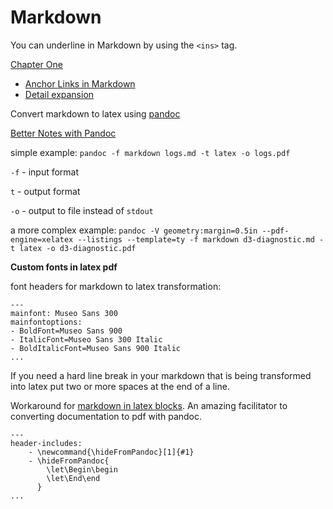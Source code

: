  # Markdown

You can underline in Markdown by using the `<ins>` tag.

   <ins>Chapter One</ins>

- [Anchor Links in Markdown](https://gist.github.com/asabaylus/3071099)
- [Detail expansion](https://gist.github.com/ericclemmons/b146fe5da72ca1f706b2ef72a20ac39d)

Convert markdown to latex using [pandoc](http://pandoc.org/)

[Better Notes with Pandoc](http://www.bytebang.at/Blog/Better+notes+with+pandoc#)

simple example: `pandoc -f markdown logs.md -t latex -o logs.pdf`

`-f` - input format

`t` - output format

`-o` - output to file instead of `stdout`

a more complex example: `pandoc -V geometry:margin=0.5in --pdf-engine=xelatex --listings --template=ty -f markdown d3-diagnostic.md -t latex -o d3-diagnostic.pdf`

**Custom fonts in latex pdf**

font headers for markdown to latex transformation:

```
---
mainfont: Museo Sans 300
mainfontoptions:
- BoldFont=Museo Sans 900
- ItalicFont=Museo Sans 300 Italic
- BoldItalicFont=Museo Sans 900 Italic
...
```

If you need a hard line break in your markdown that is being transformed into latex put two or more spaces at the end of a line.

Workaround for [markdown in latex blocks](https://groups.google.com/forum/#!msg/pandoc-discuss/ggcrRN-ja-s/nFyiQ3cXCAAJ). An amazing facilitator to converting documentation to pdf with pandoc.

```
---
header-includes:
    - \newcommand{\hideFromPandoc}[1]{#1}
    - \hideFromPandoc{
        \let\Begin\begin
        \let\End\end
      }
...
```
